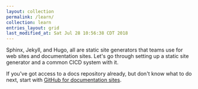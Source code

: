 ```yaml
---
layout: collection
permalink: /learn/
collection: learn
entries_layout: grid
last_modified_at: Sat Jul 28 10:56:38 CDT 2018
---
```


Sphinx, Jekyll, and Hugo, all are static site generators that teams use for web sites and documentation sites. Let's go through setting up a static site generator and a common CICD system with it.

If you've got access to a docs repository already, but don't know what to do next, start with [GitHub for documentation sites](https://docslikecode.com/learn/00-github-for-docs-files/).
